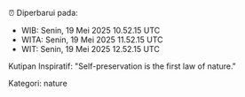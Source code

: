 ⏰ Diperbarui pada:
- WIB: Senin, 19 Mei 2025 10.52.15 UTC
- WITA: Senin, 19 Mei 2025 11.52.15 UTC
- WIT: Senin, 19 Mei 2025 12.52.15 UTC

Kutipan Inspiratif:
"Self-preservation is the first law of nature."


Kategori: nature

